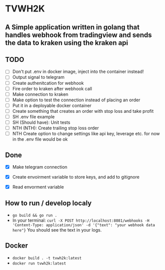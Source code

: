 # TVWH2K
## A Simple application written in golang that handles webhook from tradingview and sends the data to kraken using the kraken api

## TODO
- [ ] Don't put .env in docker image, inject into the container instead!
- [ ] Output signal to telegram
- [ ] Create authenitcation for webhook
- [ ] Fire order to kraken after webhook call
- [ ] Make connection to kraken
- [ ] Make option to test the connection instead of placing an order
- [ ] Put it in a deployable docker container
- [ ] Create something that creates an order with stop loss and take profit
- [ ] SH .env file example
- [ ] SH (Should have): Unit tests
- [ ] NTH (NTH): Create trailing stop loss order
- [ ] NTH Create option to change settings like api key, leverage etc. for now in the .env file would be ok

## Done
- [x] Make telegram connection
- [x] Create envoirment variable to store keys, and add to gitignore
- [x] Read envorment variable


## How to run / develop localy
- `go build && go run .`
- In your terminal: `curl -X POST http://localhost:8081/webhooks -H 'Content-Type: application/json' -d '{"text": "your webhook data here"}`
You should see the text in your logs.

## Docker
- `docker build . -t tvwh2k:latest`
- `docker run tvwh2k:latest`
